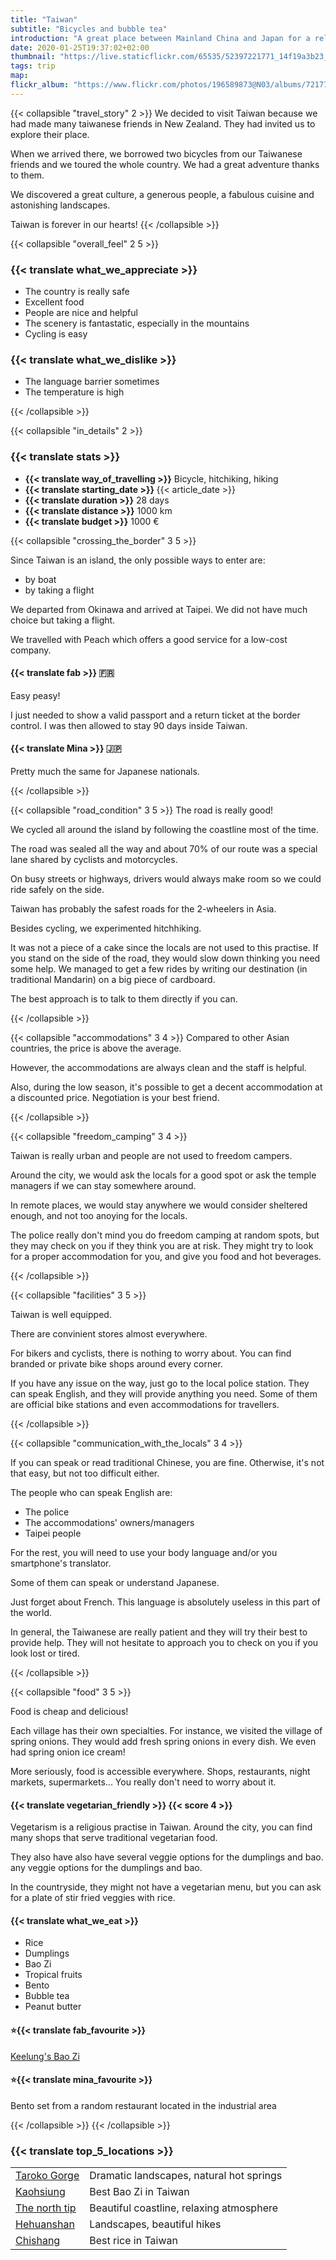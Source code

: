 ```yaml
---
title: "Taiwan"
subtitle: "Bicycles and bubble tea"
introduction: "A great place between Mainland China and Japan for a relaxing cycle tour."
date: 2020-01-25T19:37:02+02:00
thumbnail: "https://live.staticflickr.com/65535/52397221771_14f19a3b23_k.jpg"
tags: trip
map:
flickr_album: "https://www.flickr.com/photos/196589873@N03/albums/72177720302559908"
---
```

{{< collapsible "travel_story" 2 >}}
We decided to visit Taiwan because we had made many taiwanese friends in New Zealand. They had invited us to explore their place.

When we arrived there, we borrowed two bicycles from our Taiwanese friends and we toured the whole country. We had a great adventure thanks to them.

We discovered a great culture, a generous people, a fabulous cuisine and astonishing landscapes.

Taiwan is forever in our hearts!
{{< /collapsible >}}

{{< collapsible "overall_feel" 2 5 >}}
<h3>{{< translate what_we_appreciate >}}</h3>

- The country is really safe
- Excellent food
- People are nice and helpful
- The scenery is fantastatic, especially in the mountains
- Cycling is easy

<h3>{{< translate what_we_dislike >}}</h3>

- The language barrier sometimes
- The temperature is high
  
{{< /collapsible >}}

{{< collapsible "in_details" 2 >}}

<h3>{{< translate stats >}}</h3>
<ul>
<li><b>{{< translate way_of_travelling >}}</b> Bicycle, hitchiking, hiking</li>
<li><b>{{< translate starting_date >}} </b>{{< article_date >}}</li>
<li><b>{{< translate duration >}}</b>  28 days</li>
<li><b>{{< translate distance >}}</b> 1000 km</li>
<li><b>{{< translate budget >}}</b> 1000 €</li>
</ul>

{{< collapsible "crossing_the_border" 3 5 >}}

Since Taiwan is an island, the only possible ways to enter are:
- by boat
- by taking a flight

We departed from Okinawa and arrived at Taipei. We did not have much choice but taking a flight.

We travelled with Peach which offers a good service for a low-cost company.
<h4>{{< translate fab >}} 🇫🇷</h4>
Easy peasy! 

I just needed to show a valid passport and a return ticket at the border control. I was then allowed to stay 90 days inside Taiwan.
<h4>{{< translate Mina >}} 🇯🇵</h4>
Pretty much the same for Japanese nationals.

{{< /collapsible >}}

{{< collapsible "road_condition" 3 5 >}}
The road is really good!

We cycled all around the island by following the coastline most of the time.

The road was sealed all the way and about 70% of our route was a special lane shared by cyclists and motorcycles.

On busy streets or highways, drivers would always make room so we could ride safely on the side.

Taiwan has probably the safest roads for the 2-wheelers in Asia.

Besides cycling, we experimented hitchhiking. 

It was not a piece of a cake since the locals are not used to this practise. If you stand on the side of the road, they would slow down thinking you need some help. We managed to get a few rides by writing our destination (in traditional Mandarin) on a big piece of cardboard.

The best approach is to talk to them directly if you can.

{{< /collapsible >}}

{{< collapsible "accommodations" 3 4 >}}
Compared to other Asian countries, the price is above the average.

However, the accommodations are always clean and the staff is helpful.

Also, during the low season, it's possible to get a decent accommodation at a discounted price. Negotiation is your best friend.

{{< /collapsible >}}

{{< collapsible "freedom_camping" 3 4 >}}

Taiwan is really urban and people are not used to freedom campers.

Around the city, we would ask the locals for a good spot or ask the temple managers if we can stay somewhere around.

In remote places, we would stay anywhere we would consider sheltered enough, and not too anoying for the locals. 

The police really don't mind you do freedom camping at random spots, but they may check on you if they think you are at risk. They might try to look for a proper accommodation for you, and give you food and hot beverages.

{{< /collapsible >}}

{{< collapsible "facilities" 3 5 >}}

Taiwan is well equipped.

There are convinient stores almost everywhere.

For bikers and cyclists, there is nothing to worry about. You can find branded or private bike shops around every corner.

If you have any issue on the way, just go to the local police station. They can speak English, and they will provide anything you need. Some of them are official bike stations and even accommodations for travellers. 

{{< /collapsible >}}

{{< collapsible "communication_with_the_locals" 3 4 >}}

If you can speak or read traditional Chinese, you are fine. Otherwise, it's not that easy, but not too difficult either.

The people who can speak English are:
- The police
- The accommodations' owners/managers
- Taipei people
  
For the rest, you will need to use your body language and/or you smartphone's translator.

Some of them can speak or understand Japanese.

Just forget about French. This language is absolutely useless in this part of the world.

In general, the Taiwanese are really patient and they will try their best to provide help. They will not hesitate to approach you to check on you if you look lost or tired.

{{< /collapsible >}}

{{< collapsible "food" 3 5 >}}

Food is cheap and delicious!

Each village has their own specialties. For instance, we visited the village of spring onions. They would add fresh spring onions in every dish. We even had spring onion ice cream!

More seriously, food is accessible everywhere. Shops, restaurants, night markets, supermarkets... You really don't need to worry about it.

<h4>{{< translate vegetarian_friendly >}} {{< score 4 >}}</h4>

Vegetarism is a religious practise in Taiwan. Around the city, you can find many shops that serve traditional vegetarian food.

They also have also have several veggie options for the dumplings and bao.
any veggie options for the dumplings and bao.

In the countryside, they might not have a vegetarian menu, but you can ask for a plate of stir fried veggies with rice.

<h4>{{< translate what_we_eat >}}</h4> 

- Rice
- Dumplings
- Bao Zi
- Tropical fruits
- Bento
- Bubble tea
- Peanut butter

<h4>⭐{{< translate fab_favourite >}}</h4>

[Keelung's Bao Zi](https://goo.gl/maps/sxUQzr7ZK7NveCEK6)

<h4>⭐{{< translate mina_favourite >}}</h4>

Bento set from a random restaurant located in the industrial area

{{< /collapsible >}}
{{< /collapsible >}}

<h3>{{< translate top_5_locations >}}</h3>

|             |             |
|-------------|-------------|
|   [Taroko Gorge](https://goo.gl/maps/M5SDWP2woECw1MoG9)    |   Dramatic landscapes, natural hot springs    |
|   [Kaohsiung](https://goo.gl/maps/EMBYHJ21c4JJm8Kb7)    |   Best Bao Zi in Taiwan    |
|   [The north tip](https://goo.gl/maps/tmJxP7ZQ8gKupovS8)    |   Beautiful coastline, relaxing atmosphere    |
|   [Hehuanshan](https://goo.gl/maps/PGcc5C9WDZgAHAvc7)    |   Landscapes, beautiful hikes    |
|   [Chishang](https://goo.gl/maps/88d75GTkRBFKZwcG6)    |   Best rice in Taiwan    |



